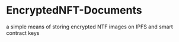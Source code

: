 # EncryptedNFT-Documents
a simple means of storing encrypted NTF images on IPFS and smart contract keys
